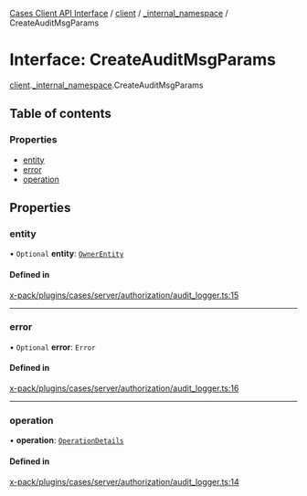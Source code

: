 [Cases Client API Interface](../README.md) / [client](../modules/client.md) / [\_internal\_namespace](../modules/client._internal_namespace.md) / CreateAuditMsgParams

# Interface: CreateAuditMsgParams

[client](../modules/client.md).[_internal_namespace](../modules/client._internal_namespace.md).CreateAuditMsgParams

## Table of contents

### Properties

- [entity](client._internal_namespace.CreateAuditMsgParams.md#entity)
- [error](client._internal_namespace.CreateAuditMsgParams.md#error)
- [operation](client._internal_namespace.CreateAuditMsgParams.md#operation)

## Properties

### entity

• `Optional` **entity**: [`OwnerEntity`](client._internal_namespace.OwnerEntity.md)

#### Defined in

[x-pack/plugins/cases/server/authorization/audit_logger.ts:15](https://github.com/elastic/kibana/blob/c427bf270ae/x-pack/plugins/cases/server/authorization/audit_logger.ts#L15)

___

### error

• `Optional` **error**: `Error`

#### Defined in

[x-pack/plugins/cases/server/authorization/audit_logger.ts:16](https://github.com/elastic/kibana/blob/c427bf270ae/x-pack/plugins/cases/server/authorization/audit_logger.ts#L16)

___

### operation

• **operation**: [`OperationDetails`](client._internal_namespace.OperationDetails.md)

#### Defined in

[x-pack/plugins/cases/server/authorization/audit_logger.ts:14](https://github.com/elastic/kibana/blob/c427bf270ae/x-pack/plugins/cases/server/authorization/audit_logger.ts#L14)
